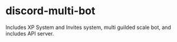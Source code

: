 # discord-multi-bot
Includes XP System and Invites system, multi guilded scale bot, and includes API server.
